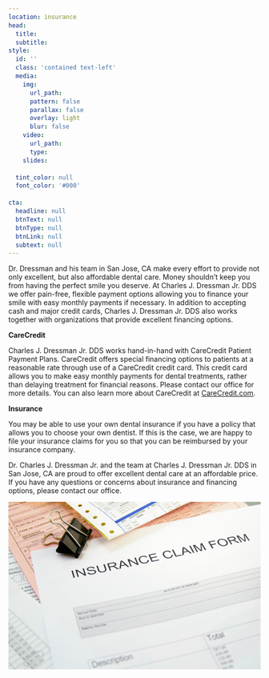 ```yaml
---
location: insurance
head:
  title:
  subtitle:
style:
  id: ''
  class: 'contained text-left'
  media:
    img:
      url_path:
      pattern: false
      parallax: false
      overlay: light
      blur: false
    video:
      url_path:
      type:
    slides:

  tint_color: null
  font_color: '#000'

cta:
  headline: null
  btnText: null
  btnType: null
  btnLink: null
  subtext: null
---
```


<div class="row">

  <div class="col-md-7">
  <p>Dr. Dressman and his team in San Jose, CA make every effort to provide not only excellent, but also affordable dental care. Money shouldn’t keep you from having the perfect smile you deserve. At Charles J. Dressman Jr. DDS we offer pain-free, flexible payment options allowing you to finance your smile with easy monthly payments if necessary. In addition to accepting cash and major credit cards, Charles J. Dressman Jr. DDS also works together with organizations that provide excellent financing options.</p>

  <p><strong>CareCredit</strong></p>
  <p>Charles J. Dressman Jr. DDS works hand-in-hand with CareCredit Patient Payment Plans. CareCredit offers special financing options to patients at a reasonable rate through use of a CareCredit credit card. This credit card allows you to make easy monthly payments for dental treatments, rather than delaying treatment for financial reasons. Please contact our office for more details. You can also learn more about CareCredit at <a href="http://www.CareCredit.com" target="_blank">CareCredit.com</a>.</p>

  <p><strong>Insurance</strong></p>
  <p>You may be able to use your own dental insurance if you have a policy that allows you to choose your own dentist. If this is the case, we are happy to file your insurance claims for you so that you can be reimbursed by your insurance company.</p>
  <p>Dr.  Charles J. Dressman Jr. and the team at Charles J. Dressman Jr. DDS in San Jose, CA are proud to offer excellent dental care at an affordable price. If you have any questions or concerns about insurance and financing options, please contact our office.</p>
  </div>
  <div class="col-md-5">
    <img class="img" src="/img/insurance.png" alt="insurance"/>
  </div>
</div>
